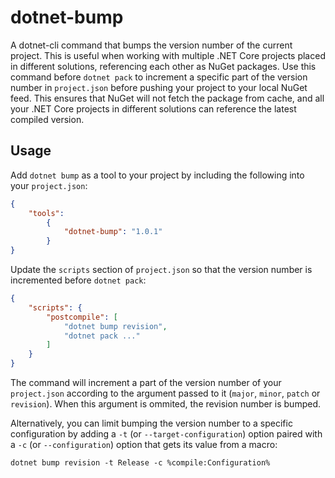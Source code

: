 # dotnet-bump

A dotnet-cli command that bumps the version number of the current project. This is useful when working with multiple .NET Core projects
placed in different solutions, referencing each other as NuGet packages. Use this command before `dotnet pack` to increment a specific part of
the version number in `project.json` before pushing your project to your local NuGet feed. This ensures that NuGet will not fetch the package from cache,
and all your .NET Core projects in different solutions can reference the latest compiled version.

## Usage

Add `dotnet bump` as a tool to your project by including the following into your `project.json`:

```json
{
	"tools":
		{
			"dotnet-bump": "1.0.1"
		}
}
```

Update the `scripts` section of `project.json` so that the version number is incremented before `dotnet pack`:

```json
{
	"scripts": {
		"postcompile": [
			"dotnet bump revision",
			"dotnet pack ..."
		]
	}
}
```

The command will increment a part of the version number of your `project.json` according to the argument passed to it (`major`, `minor`, `patch` or `revision`).
When this argument is ommited, the revision number is bumped.

Alternatively, you can limit bumping the version number to a specific configuration by adding a `-t` (or `--target-configuration`) option
paired with a `-c` (or `--configuration`) option that gets its value from a macro:

```
dotnet bump revision -t Release -c %compile:Configuration%
```